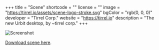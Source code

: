 +++
title = "Scene"
shortcode = ""
license = ""
image = "https://tirrel.io/assets/scene-logo-stroke.svg"
bgColor = "rgb(0, 0, 0)"
developer = "Tirrel Corp."
website = "https://tirrel.io"
description = "The new Urbit desktop, by ~tirrel corp."
+++

![Screenshot](https://tirrel.io/assets/scene-demo-screenshot.webp)

[Download scene here](https://tirrel.io/scene/index.html).